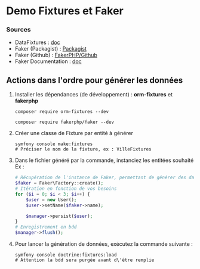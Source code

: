 # Demo Fixtures et Faker

### Sources 
- DataFixtures : [doc](https://symfony.com/bundles/DoctrineFixturesBundle/current/index.html)
- Faker (Packagist) : [Packagist](https://packagist.org/packages/fakerphp/faker)
- Faker (Github) : [FakerPHP/Github](https://github.com/FakerPHP/Faker?tab=readme-ov-file#faker)
- Faker Documentation : [doc](https://fakerphp.github.io/)

## Actions dans l'ordre pour générer les données

1. Installer les dépendances (de développement) : **orm-fixtures** et **fakerphp**
    ```shell
    composer require orm-fixtures --dev
    ```
    ```shell
    composer require fakerphp/faker --dev
    ```
2. Créer une classe de Fixture par entité à générer
    ```shell
    symfony console make:fixtures
    # Préciser le nom de la fixture, ex : VilleFixtures
    ```
3. Dans le fichier généré par la commande, instanciez les entitées souhaité
    Ex :
    ```php
    # Récupération de l'instance de Faker, permettant de générer des datas
    $faker = Faker\Factory::create();
    # Itération en fonction de vos besoins
    for ($i = 0; $i < 3; $i++) {
        $user = new User();
        $user->setName($faker->name);

        $manager->persist($user);
    }
    # Enregistrement en bdd
    $manager->flush();
    ```
4. Pour lancer la génération de données, exécutez la commande suivante :
    ```shell
    symfony console doctrine:fixtures:load
    # Attention la bdd sera purgée avant d\'être remplie
    ```